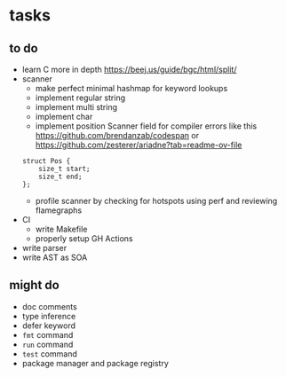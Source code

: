 # tasks

## to do

- learn C more in depth https://beej.us/guide/bgc/html/split/
- scanner
    - make perfect minimal hashmap for keyword lookups
    - implement regular string
    - implement multi string
    - implement char
    - implement position Scanner field for compiler errors like this https://github.com/brendanzab/codespan  or https://github.com/zesterer/ariadne?tab=readme-ov-file
    ```
    struct Pos {
        size_t start;
        size_t end;
    };
    ```
    - profile scanner by checking for hotspots using perf and reviewing flamegraphs
- CI
    - write Makefile 
    - properly setup GH Actions
- write parser
- write AST as SOA

## might do

- doc comments
- type inference
- defer keyword
- `fmt` command
- `run` command
- `test` command 
- package manager and package registry